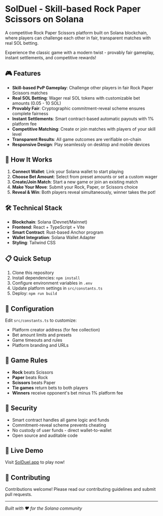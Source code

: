 # SolDuel - Skill-based Rock Paper Scissors on Solana

A competitive Rock Paper Scissors platform built on Solana blockchain, where players can challenge each other in fair, transparent matches with real SOL betting.

Experience the classic game with a modern twist - provably fair gameplay, instant settlements, and competitive rewards!

## 🎮 Features

* **Skill-based PvP Gameplay**: Challenge other players in fair Rock Paper Scissors matches
* **Real SOL Betting**: Wager real SOL tokens with customizable bet amounts (0.05 - 10 SOL)
* **Provably Fair**: Cryptographic commitment-reveal scheme ensures complete fairness
* **Instant Settlements**: Smart contract-based automatic payouts with 1% platform fee
* **Competitive Matching**: Create or join matches with players of your skill level
* **Transparent Results**: All game outcomes are verifiable on-chain
* **Responsive Design**: Play seamlessly on desktop and mobile devices

## 🚀 How It Works

1. **Connect Wallet**: Link your Solana wallet to start playing
2. **Choose Bet Amount**: Select from preset amounts or set a custom wager
3. **Create/Join Match**: Start a new game or join an existing match
4. **Make Your Move**: Submit your Rock, Paper, or Scissors choice
5. **Reveal & Win**: Both players reveal simultaneously, winner takes the pot!

## 🛠 Technical Stack

* **Blockchain**: Solana (Devnet/Mainnet)
* **Frontend**: React + TypeScript + Vite
* **Smart Contract**: Rust-based Anchor program
* **Wallet Integration**: Solana Wallet Adapter
* **Styling**: Tailwind CSS

## 📋 Quick Setup

1. Clone this repository
2. Install dependencies: `npm install`
3. Configure environment variables in `.env`
4. Update platform settings in `src/constants.ts`
5. Deploy: `npm run build`

## 🔧 Configuration

Edit `src/constants.ts` to customize:
- Platform creator address (for fee collection)
- Bet amount limits and presets
- Game timeouts and rules
- Platform branding and URLs

## 🎯 Game Rules

- **Rock** beats Scissors
- **Paper** beats Rock  
- **Scissors** beats Paper
- **Tie games** return bets to both players
- **Winners** receive opponent's bet minus 1% platform fee

## 🔐 Security

- Smart contract handles all game logic and funds
- Commitment-reveal scheme prevents cheating
- No custody of user funds - direct wallet-to-wallet
- Open source and auditable code

## 📱 Live Demo

Visit [SolDuel.app](https://solduel.app) to play now!

## 🤝 Contributing

Contributions welcome! Please read our contributing guidelines and submit pull requests.

---

*Built with ❤️ for the Solana community*
